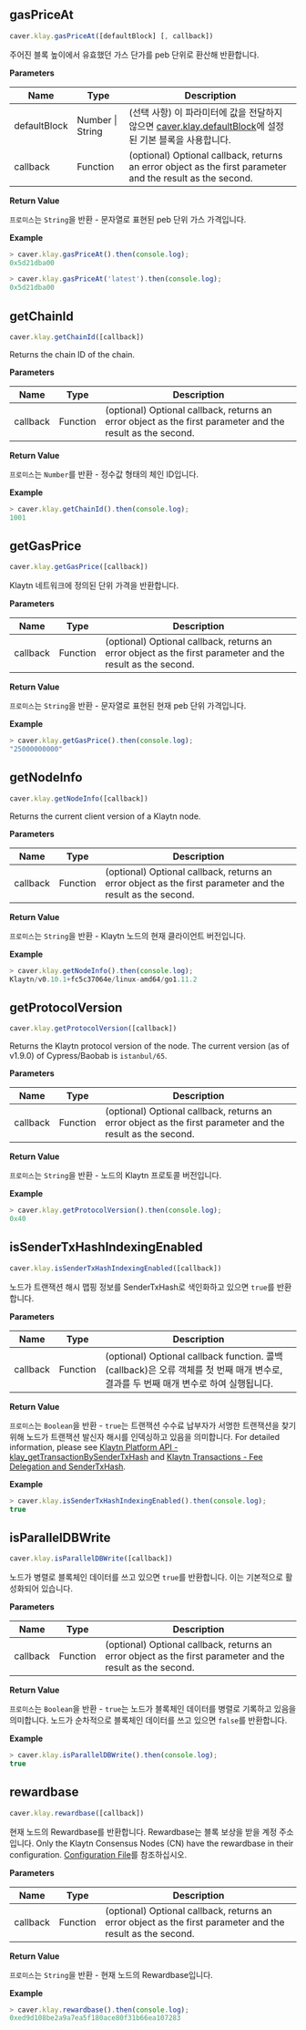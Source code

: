 ## gasPriceAt <a id="gaspriceat"></a>

```javascript
caver.klay.gasPriceAt([defaultBlock] [, callback])
```

주어진 블록 높이에서 유효했던 가스 단가를 peb 단위로 환산해 반환합니다.

**Parameters**

| Name         | Type                 | Description                                                                                                |
| ------------ | -------------------- | ---------------------------------------------------------------------------------------------------------- |
| defaultBlock | Number &#124; String | (선택 사항) 이 파라미터에 값을 전달하지 않으면 [caver.klay.defaultBlock](./block.md#defaultblock)에 설정된 기본 블록을 사용합니다.          |
| callback     | Function             | (optional) Optional callback, returns an error object as the first parameter and the result as the second. |

**Return Value**

`프로미스`는 `String`을 반환 - 문자열로 표현된 peb 단위 가스 가격입니다.


**Example**

```javascript
> caver.klay.gasPriceAt().then(console.log);
0x5d21dba00

> caver.klay.gasPriceAt('latest').then(console.log);
0x5d21dba00
```

## getChainId <a id="getchainid"></a>

```javascript
caver.klay.getChainId([callback])
```

Returns the chain ID of the chain.

**Parameters**

| Name     | Type     | Description                                                                                                |
| -------- | -------- | ---------------------------------------------------------------------------------------------------------- |
| callback | Function | (optional) Optional callback, returns an error object as the first parameter and the result as the second. |

**Return Value**

`프로미스`는 `Number`를 반환 - 정수값 형태의 체인 ID입니다.

**Example**

```javascript
> caver.klay.getChainId().then(console.log);
1001
```

## getGasPrice <a id="getgasprice"></a>

```javascript
caver.klay.getGasPrice([callback])
```

Klaytn 네트워크에 정의된 단위 가격을 반환합니다.

**Parameters**

| Name     | Type     | Description                                                                                                |
| -------- | -------- | ---------------------------------------------------------------------------------------------------------- |
| callback | Function | (optional) Optional callback, returns an error object as the first parameter and the result as the second. |

**Return Value**

`프로미스`는 `String`을 반환 - 문자열로 표현된 현재 peb 단위 가격입니다.

**Example**

```javascript
> caver.klay.getGasPrice().then(console.log);
"25000000000"
```

## getNodeInfo <a id="getnodeinfo"></a>

```javascript
caver.klay.getNodeInfo([callback])
```

Returns the current client version of a Klaytn node.

**Parameters**

| Name     | Type     | Description                                                                                                |
| -------- | -------- | ---------------------------------------------------------------------------------------------------------- |
| callback | Function | (optional) Optional callback, returns an error object as the first parameter and the result as the second. |

**Return Value**

`프로미스`는 `String`을 반환 - Klaytn 노드의 현재 클라이언트 버전입니다.


**Example**

```javascript
> caver.klay.getNodeInfo().then(console.log);
Klaytn/v0.10.1+fc5c37064e/linux-amd64/go1.11.2
```

## getProtocolVersion <a id="getprotocolversion"></a>

```javascript
caver.klay.getProtocolVersion([callback])
```

Returns the Klaytn protocol version of the node. The current version (as of v1.9.0) of Cypress/Baobab is `istanbul/65`.

**Parameters**

| Name     | Type     | Description                                                                                                |
| -------- | -------- | ---------------------------------------------------------------------------------------------------------- |
| callback | Function | (optional) Optional callback, returns an error object as the first parameter and the result as the second. |

**Return Value**

`프로미스`는 `String`을 반환 - 노드의 Klaytn 프로토콜 버전입니다.


**Example**

```javascript
> caver.klay.getProtocolVersion().then(console.log);
0x40
```

## isSenderTxHashIndexingEnabled <a id="issendertxhashindexingenabled"></a>

```javascript
caver.klay.isSenderTxHashIndexingEnabled([callback])
```

노드가 트랜잭션 해시 맵핑 정보를 SenderTxHash로 색인화하고 있으면 `true`를 반환합니다.

**Parameters**

| Name     | Type     | Description                                                                                        |
| -------- | -------- | -------------------------------------------------------------------------------------------------- |
| callback | Function | (optional) Optional callback function. 콜백(callback)은 오류 객체를 첫 번째 매개 변수로, 결과를 두 번째 매개 변수로 하여 실행됩니다. |

**Return Value**

`프로미스`는 `Boolean`을 반환 - `true`는 트랜잭션 수수료 납부자가 서명한 트랜잭션을 찾기 위해 노드가 트랜잭션 발신자 해시를 인덱싱하고 있음을 의미합니다. For detailed information, please see [Klaytn Platform API - klay_getTransactionBySenderTxHash](../../../../../json-rpc/api-references/klay/transaction.md#klay_gettransactionbysendertxhash) and [Klaytn Transactions - Fee Delegation and SenderTxHash](../../../../../../klaytn/design/transactions/README.md#fee-delegation).


**Example**

```javascript
> caver.klay.isSenderTxHashIndexingEnabled().then(console.log);
true
```

## isParallelDBWrite <a id="isparalleldbwrite"></a>

```javascript
caver.klay.isParallelDBWrite([callback])
```

노드가 병렬로 블록체인 데이터를 쓰고 있으면 `true`를 반환합니다. 이는 기본적으로 활성화되어 있습니다.

**Parameters**

| Name     | Type     | Description                                                                                                |
| -------- | -------- | ---------------------------------------------------------------------------------------------------------- |
| callback | Function | (optional) Optional callback, returns an error object as the first parameter and the result as the second. |

**Return Value**

`프로미스`는 `Boolean`을 반환 - `true`는 노드가 블록체인 데이터를 병렬로 기록하고 있음을 의미합니다. 노드가 순차적으로 블록체인 데이터를 쓰고 있으면 `false`를 반환합니다.


**Example**

```javascript
> caver.klay.isParallelDBWrite().then(console.log);
true
```

## rewardbase <a id="rewardbase"></a>

```javascript
caver.klay.rewardbase([callback])
```

현재 노드의 Rewardbase를 반환합니다. Rewardbase는 블록 보상을 받을 계정 주소입니다. Only the Klaytn Consensus Nodes (CN) have the rewardbase in their configuration. [Configuration File](../../../../../../node/core-cell/operation-guide/configuration.md)를 참조하십시오.


**Parameters**

| Name     | Type     | Description                                                                                                |
| -------- | -------- | ---------------------------------------------------------------------------------------------------------- |
| callback | Function | (optional) Optional callback, returns an error object as the first parameter and the result as the second. |

**Return Value**

`프로미스`는 `String`을 반환 - 현재 노드의 Rewardbase입니다.

**Example**

```javascript
> caver.klay.rewardbase().then(console.log);
0xed9d108be2a9a7ea5f180ace80f31b66ea107283
```
